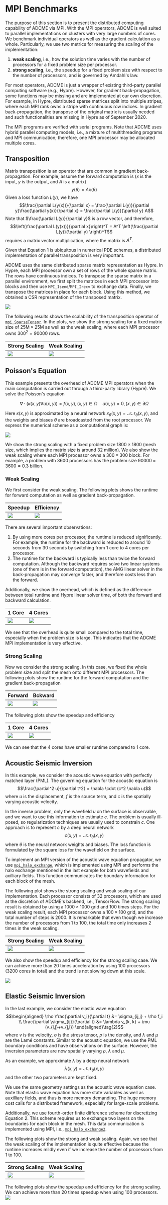 # MPI Benchmarks

The purpose of this section is to present the distributed computing capability of ADCME via MPI. With the MPI operators, ADCME is well suited to parallel implementations on clusters with very large numbers of cores. We benchmark individual operators as well as the gradient calculation as a whole. Particularly, we use two metrics for measuring the scaling of the implementation:

1. **weak scaling**, i.e., how the solution time varies with the number of processors for a fixed problem size per processor. 
2. **strong scaling**, i.e., the speedup for a fixed problem size with respect to the number of processors, and is governed by Amdahl's law.

For most operators, ADCME is just a wrapper of existing third-party parallel computing software (e.g., Hypre). However, for gradient back-propagation, some functions may be missing and are implemented at our own discretion. For example, in Hypre, distributed sparse matrices split into multiple stripes, where each MPI rank owns a stripe with continuous row indices. In gradient back-propagation, the transpose of the original matrix is usually needed and such functionalities are missing in Hypre as of September 2020. 

The MPI programs are verified with serial programs. Note that ADCME uses hybrid parallel computing models, i.e., a mixture of multithreading programs and MPI communication; therefore, one MPI processor may be allocated multiple cores. 

## Transposition

Matrix transposition is an operator that are common in gradient back-propagation. For example, assume the forward computation is ($x$ is the input, $y$ is the output, and $A$ is a matrix) 
$$y(\theta) = Ax(\theta) \tag{1}$$
Given a loss function $L(y)$, we have
$$\frac{\partial L(y(x))}{\partial x} = \frac{\partial L(y)}{\partial y}\frac{\partial y(x)}{\partial x} = \frac{\partial L(y)}{\partial y} A$$
Note that $\frac{\partial L(y)}{\partial y}$ is a row vector, and therefore, 
$$\left(\frac{\partial L(y(x))}{\partial x}\right)^T = A^T \left(\frac{\partial L(y)}{\partial y} \right)^T$$
requires a matrix vector multiplication, where the matrix is $A^T$. 

Given that Equation 1 is ubiquitous in numerical PDE schemes, a distributed implementation of parallel transposition is very important. 


ADCME uses the same distributed sparse matrix representation as Hypre. In Hypre, each MPI processor own a set of rows of the whole sparse matrix. The rows have continuous indices. To transpose the sparse matrix in a parallel environment, we first split the matrices in each MPI processor into blocks and then use `MPI_Isend`/`MPI_Irecv` to exchange data. Finally, we transpose the matrices in place for each block. Using this method, we obtained a CSR representation of the transposed matrix. 


![](https://github.com/ADCMEMarket/ADCMEImages/blob/master/ADCME/mpi/mpi_transpose.png?raw=true)

The following results shows the scalability of the transposition operator of [`mpi_SparseTensor`](@ref). In the plots, we show the strong scaling for a fixed matrix size of $25\text{M} \times 25\text{M}$ as well as the weak scaling, where each MPI processor owns $300^2=90000$ rows. 

| Strong Scaling | Weak Scaling |
|----------------|--------------|
|    ![](https://github.com/ADCMEMarket/ADCMEImages/blob/master/ADCME/mpi/transpose_strong.png?raw=true)            |      ![](https://github.com/ADCMEMarket/ADCMEImages/blob/master/ADCME/mpi/transpose_weak.png?raw=true)        |

## Poisson's Equation

This example presents the overhead of ADCME MPI operators when the main computation is carried out through a third-party library (Hypre). We solve the Poisson's equation 

$$\nabla \cdot (\kappa(x, y) \nabla u(x,y)) = f(x, y), (x,y) \in \Omega \quad u(x,y) = 0, (x,y) \in \partial \Omega$$

Here $\kappa(x, y)$ is approximated by a neural network $\kappa_\theta(x,y) = \mathcal{NN}_\theta(x,y)$, and the weights and biases $\theta$ are broadcasted from the root processor. We express the numerical scheme as a computational graph is:

![](https://github.com/ADCMEMarket/ADCMEImages/blob/master/ADCME/mpi/poisson_cg.png?raw=true) 



We show the strong scaling with a fixed problem size $1800 \times 1800$ (mesh size, which implies the matrix size is around 32 million). We also show the weak scaling where each MPI processor owns a $300\times 300$ block. For example, a problem with 3600 processors has the problem size $90000\times 3600 \approx 0.3$ billion.

### Weak Scaling

We first consider the weak scaling. The following plots shows the runtime for forward computation as well as gradient back-propagation. 

| Speedup | Efficiency |
|----------------|--------------|
|    ![](https://github.com/ADCMEMarket/ADCMEImages/blob/master/ADCME/mpi/speedup_core14.png?raw=true)            |      ![](https://github.com/ADCMEMarket/ADCMEImages/blob/master/ADCME/mpi/efficiency_core14.png?raw=true)        |

There are several important observations:

1. By using more cores per processor, the runtime is reduced significantly. For example, the runtime for the backward is reduced to around 10 seconds from 30 seconds by switching from 1 core to 4 cores per processor. 
2. The runtime for the backward is typically less than twice the forward computation. Although the backward requires solve two linear systems (one of them is in the forward computation), the AMG linear solver in the back-propagation may converge faster, and therefore costs less than the forward. 

Additionally, we show the overhead, which is defined as the difference between total runtime and Hypre linear solver time, of both the forward and backward calculation. 

| 1 Core | 4 Cores |
|----------------|--------------|
|    ![](https://github.com/ADCMEMarket/ADCMEImages/blob/master/ADCME/mpi/overhead_core1.png?raw=true)            |      ![](https://github.com/ADCMEMarket/ADCMEImages/blob/master/ADCME/mpi/overhead_core4.png?raw=true)        |

We see that the overhead is quite small compared to the total time, especially when the problem size is large. This indicates that the ADCME MPI implementation is very effective. 

### Strong Scaling

Now we consider the strong scaling. In this case, we fixed the whole problem size and split the mesh onto different MPI processors. The following plots show the runtime for the forward computation and the gradient back-propagation

| Forward | Bckward |
|----------------|--------------|
|    ![](https://github.com/ADCMEMarket/ADCMEImages/blob/master/ADCME/mpi/serial_forward.png?raw=true)            |      ![](https://github.com/ADCMEMarket/ADCMEImages/blob/master/ADCME/mpi/serial_backward.png?raw=true)        |


The following plots show the speedup and efficiency 


| 1 Core | 4 Cores |
|----------------|--------------|
|    ![](https://github.com/ADCMEMarket/ADCMEImages/blob/master/ADCME/mpi/time_core1.png?raw=true)            |      ![](https://github.com/ADCMEMarket/ADCMEImages/blob/master/ADCME/mpi/time_core4.png?raw=true)        |


We can see that the 4 cores have smaller runtime compared to 1 core. 



## Acoustic Seismic Inversion

In this example, we consider the acoustic wave equation with perfectly matched layer (PML). The governing equation for the acoustic equation is
$$\frac{\partial^2 u}{\partial t^2} = \nabla \cdot (c^2 \nabla u)$$
where $u$ is the displacement, $f$ is the source term, and $c$ is the spatially varying acoustic velocity. 

In the inverse problem, only the wavefield $u$ on the surface is observable, and we want to use this information to estimate $c$. The problem is usually ill-posed, so regularization techniques are usually used to constrain $c$. One approach is to represent $c$ by a deep neural network
$$c(x,y) = \mathcal{NN}_\theta(x,y)$$
where $\theta$ is the neural network weights and biases. The loss function is formulated by the square loss for the wavefield on the surface. 

To implement an MPI version of the acoustic wave equation propagator, we use [`mpi_halo_exchange`](@ref), which is implemented using MPI and performs the halo exchange mentioned in the last example for both wavefields and axilliary fields. This function communicates the boundary information for each block of the mesh. 

The following plot shows the strong scaling and weak scaling of our implementation. Each processor consists of 32 processors, which are used at the discretion of ADCME's backend, i.e., TensorFlow. The strong scaling result is obtained by using a $1000\times 1000$ grid and 100 times steps. For the weak scaling result, each MPI processor owns a $100\times 100$ grid, and the total number of steps is 2000.
It is remarkable that even though we increase the number of processors from 1 to 100, the total time only increases 2 times in the weak scaling. 

| Strong Scaling | Weak Scaling |
|----------------|--------------|
|    ![](https://github.com/ADCMEMarket/ADCMEImages/blob/master/ADCME/mpi/acoustic_time_forward_and_backward.png?raw=true)            |      ![](https://github.com/ADCMEMarket/ADCMEImages/blob/master/ADCME/mpi/acoustic_weak.png?raw=true)        |


We also show the speedup and efficiency for the strong scaling case. We can achieve more than 20 times acceleration by using 100 processors (3200 cores in total) and the trend is not slowing down at this scale. 


![](https://github.com/ADCMEMarket/ADCMEImages/blob/master/ADCME/mpi/acoustic_speedup_and_efficiency.png?raw=true) 


## Elastic Seismic Inversion

In the last example, we consider the elastic wave equation
$$\begin{aligned}
\rho \frac{\partial v_i}{\partial t} &= \sigma_{ij,j} + \rho f_i \\ 
\frac{\partial \sigma_{ij}}{\partial t} &= \lambda v_{k, k} + \mu (v_{i,j}+v_{j,i})
\end{aligned}\tag{2}$$
where $v$ is the velocity, $\sigma$ is the stress tensor, $\rho$ is the density, and $\lambda$ and $\mu$ are the Lamé constants. Similar to the acoustic equation, we use the PML boundary conditions and have observations on the surface. However, the inversion parameters are now spatially varying $\rho$, $\lambda$ and $\mu$. 

As an example, we approximate $\lambda$ by a deep neural network
$$\lambda(x,y) = \mathcal{NN}_\theta(x,y)$$
and the other two parameters are kept fixed. 

We use the same geometry settings as the acoustic wave equation case. Note that elastic wave equation has more state variables as well as auxilliary fields, and thus is more memory demanding. The huge memory cost calls for a  distributed framework, especially for large-scale problems. 

Additionally, we use fourth-order finite difference scheme for discretizing Equation 2. This scheme requires us to exchange two layers on the boundaries for each block in the mesh. This data communication is implemented using MPI, i.e., [`mpi_halo_exchange2`](@ref).

The following plots show the strong and weak scaling. Again, we see that the weak scaling of the implementation is quite effective because the runtime increases mildly even if we increase the number of processors from 1 to 100. 


| Strong Scaling | Weak Scaling |
|----------------|--------------|
|    ![](https://github.com/ADCMEMarket/ADCMEImages/blob/master/ADCME/mpi/elastic_time_forward_and_backward.png?raw=true)            |      ![](https://github.com/ADCMEMarket/ADCMEImages/blob/master/ADCME/mpi/elastic_weak.png?raw=true)        |


The following plots show the speedup and efficiency for the strong scaling. We can achieve more than 20 times speedup when using 100 processors.
![](https://github.com/ADCMEMarket/ADCMEImages/blob/master/ADCME/mpi/elastic_speedup_and_efficiency.png?raw=true) 




